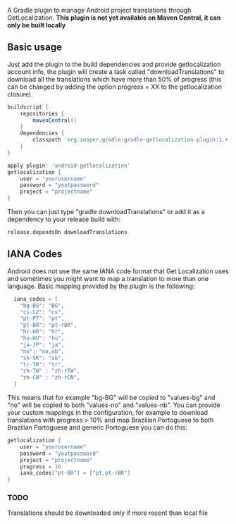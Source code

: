 A Gradle plugin to manage Android project translations through GetLocalization.
**This plugin is not yet available on Maven Central, it can only be built locally**

## Basic usage
Just add the plugin to the build dependencies and provide getlocalization account info, the plugin will create a task called "downloadTranslations" to download all the translations which have more than 50% of progress (this can be changed by adding the option progress = XX to the getlocalization closure).

```gradle
buildscript {
    repositories {
        mavenCentral()
    }
    dependencies {
        classpath 'org.zooper.gradle:gradle-getlocalization-plugin:1.+'
    }
}

apply plugin: 'android-getlocalization'
getlocalization {
    user = "yourusername"
    password = "youtpassword"
    project = "projectname"
}
```

Then you can just type "gradle downloadTranslations" or add it as a dependency to your release build with:

```gradle
release.dependsOn downloadTranslations
```

## IANA Codes
Android does not use the same IANA code format that Get Localization uses and sometimes you might want to map a translation to more than one language. Basic mapping provided by the plugin is the following:

```gradle 
  iana_codes = [
    "bg-BG": "BG",
    "cs-CZ": "cs",
    "pt-PT": "pt",
    "pt-BR": "pt-rBR",
    "hr-HR": "hr",
    "hu-HU": "hu",
    "ja-JP": "ja",
    "no": "no,nb",
    "sk-SK": "sk",
    "tr-TR": "tr",
    "zh-TW" : "zh-rTW",
    "zh-CN" : "zh-rCN",
  ]
```

This means that for example "bg-BG" will be copied to "values-bg" and "no" will be copied to both "values-no" and "values-nb". You can provide your custom mappings in the configuration, for example to download translations with progress > 10% and map Brazilian Portoguese to both Brazilian Portoguese and generic Portoguese you can do this:

```gradle 
getlocalization {
    user = "yourusername"
    password = "youtpassword"
    project = "projectname"
    progress = 10
    iana_codes["pt-BR"] = ["pt,pt-rBR"]
}
```

### TODO
Translations should be downloaded only if more recent than local file
